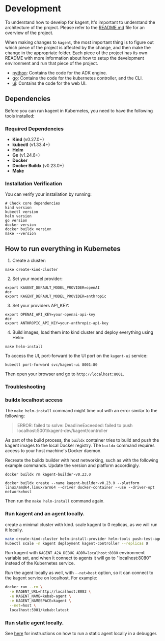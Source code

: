 # Development

To understand how to develop for kagent, It's important to understand the architecture of the project. Please refer to the [README.md](README.md#architecture) file for an overview of the project.

When making changes to `kagent`, the most important thing is to figure out which piece of the project is affected by the change, and then make the change in the appropriate folder. Each piece of the project has its own README with more information about how to setup the development environment and run that piece of the project.

- [python](python): Contains the code for the ADK  engine.
- [go](go): Contains the code for the kubernetes controller, and the CLI.
- [ui](ui): Contains the code for the web UI.

## Dependencies

Before you can run kagent in Kubernetes, you need to have the following tools installed:

### Required Dependencies

- **Kind** (v0.27.0+)
- **kubectl** (v1.33.4+)
- **Helm**
- **Go** (v1.24.6+)
- **Docker**
- **Docker Buildx** (v0.23.0+)
- **Make**



### Installation Verification

You can verify your installation by running:

```shell
# Check core dependencies
kind version
kubectl version
helm version
go version
docker version
docker buildx version
make --version
```


## How to run everything in Kubernetes

1. Create a cluster:

```shell
make create-kind-cluster
```

2. Set your model provider:

```shell
export KAGENT_DEFAULT_MODEL_PROVIDER=openAI
#or
export KAGENT_DEFAULT_MODEL_PROVIDER=anthropic
```

3. Set your providers API_KEY:

```shell
export OPENAI_API_KEY=your-openai-api-key
#or
export ANTHROPIC_API_KEY=your-anthropic-api-key
```

4. Build images, load them into kind cluster and deploy everything using Helm:

```shell
make helm-install
```

To access the UI, port-forward to the UI port on the `kagent-ui` service:

```shell
kubectl port-forward svc/kagent-ui 8001:80
```

Then open your browser and go to `http://localhost:8001`.

### Troubleshooting

### buildx localhost access

The `make helm-install` command might time out with an error similar to the following:

> ERROR: failed to solve: DeadlineExceeded: failed to push localhost:5001/kagent-dev/kagent/controller

As part of the build process, the `buildx` container tries to build and push the kagent images to the local Docker registry. The `buildx` command requires access to your host machine's Docker daemon.

Recreate the buildx builder with host networking, such as with the following example commands. Update the version and platform accordingly.

```shell
docker buildx rm kagent-builder-v0.23.0

docker buildx create --name kagent-builder-v0.23.0 --platform linux/amd64,linux/arm64 --driver docker-container --use --driver-opt network=host
```

Then run the `make helm-install` command again.

### Run kagent and an agent locally.

create a minimal cluster with kind. scale kagent to 0 replicas, as we will run it locally.

```bash
make create-kind-cluster helm-install-provider helm-tools push-test-agent
kubectl scale -n kagent deployment kagent-controller --replicas 0
```

Run kagent with `KAGENT_A2A_DEBUG_ADDR=localhost:8080` environment variable set, and when it connect to agents it will go to "localhost:8080" instead of the Kubernetes service.

Run the agent locally as well, with `--net=host` option, so it can connect to the kagent service on localhost. For example:

```bash
docker run --rm \
  -e KAGENT_URL=http://localhost:8083 \
  -e KAGENT_NAME=kebab-agent \
  -e KAGENT_NAMESPACE=kagent \
  --net=host \
  localhost:5001/kebab:latest
```

### Run static agent locally.
See [here](examples/local-static-agent/README.md) for instructions on how to run a static agent locally in a debugger.